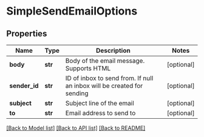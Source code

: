 # SimpleSendEmailOptions

## Properties
Name | Type | Description | Notes
------------ | ------------- | ------------- | -------------
**body** | **str** | Body of the email message. Supports HTML | [optional] 
**sender_id** | **str** | ID of inbox to send from. If null an inbox will be created for sending | [optional] 
**subject** | **str** | Subject line of the email | [optional] 
**to** | **str** | Email address to send to | [optional] 

[[Back to Model list]](../README.md#documentation-for-models) [[Back to API list]](../README.md#documentation-for-api-endpoints) [[Back to README]](../README.md)


